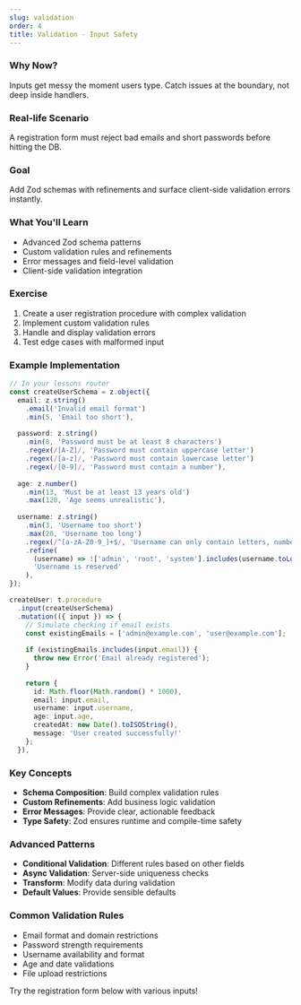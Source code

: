 ```yaml
---
slug: validation
order: 4
title: Validation - Input Safety
---
```


### Why Now?
Inputs get messy the moment users type. Catch issues at the boundary, not deep inside handlers.

### Real-life Scenario
A registration form must reject bad emails and short passwords before hitting the DB.

### Goal
Add Zod schemas with refinements and surface client-side validation errors instantly.

### What You'll Learn
- Advanced Zod schema patterns
- Custom validation rules and refinements
- Error messages and field-level validation
- Client-side validation integration

### Exercise

1. Create a user registration procedure with complex validation
2. Implement custom validation rules
3. Handle and display validation errors
4. Test edge cases with malformed input

### Example Implementation

```ts
// In your lessons router
const createUserSchema = z.object({
  email: z.string()
    .email('Invalid email format')
    .min(5, 'Email too short'),
  
  password: z.string()
    .min(8, 'Password must be at least 8 characters')
    .regex(/[A-Z]/, 'Password must contain uppercase letter')
    .regex(/[a-z]/, 'Password must contain lowercase letter')
    .regex(/[0-9]/, 'Password must contain a number'),
  
  age: z.number()
    .min(13, 'Must be at least 13 years old')
    .max(120, 'Age seems unrealistic'),
  
  username: z.string()
    .min(3, 'Username too short')
    .max(20, 'Username too long')
    .regex(/^[a-zA-Z0-9_]+$/, 'Username can only contain letters, numbers, and underscores')
    .refine(
      (username) => !['admin', 'root', 'system'].includes(username.toLowerCase()),
      'Username is reserved'
    ),
});

createUser: t.procedure
  .input(createUserSchema)
  .mutation(({ input }) => {
    // Simulate checking if email exists
    const existingEmails = ['admin@example.com', 'user@example.com'];
    
    if (existingEmails.includes(input.email)) {
      throw new Error('Email already registered');
    }
    
    return {
      id: Math.floor(Math.random() * 1000),
      email: input.email,
      username: input.username,
      age: input.age,
      createdAt: new Date().toISOString(),
      message: 'User created successfully!'
    };
  }),
```

### Key Concepts
- **Schema Composition**: Build complex validation rules
- **Custom Refinements**: Add business logic validation
- **Error Messages**: Provide clear, actionable feedback
- **Type Safety**: Zod ensures runtime and compile-time safety

### Advanced Patterns
- **Conditional Validation**: Different rules based on other fields
- **Async Validation**: Server-side uniqueness checks
- **Transform**: Modify data during validation
- **Default Values**: Provide sensible defaults

### Common Validation Rules
- Email format and domain restrictions
- Password strength requirements
- Username availability and format
- Age and date validations
- File upload restrictions

Try the registration form below with various inputs! 